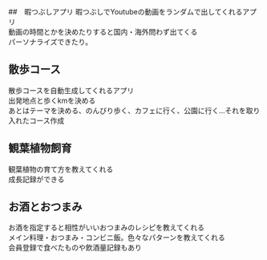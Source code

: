 ##　暇つぶしアプリ
暇つぶしでYoutubeの動画をランダムで出してくれるアプリ  
動画の時間とかを決めたりすると国内・海外問わず出てくる  
パーソナライズできたり。

## 散歩コース
散歩コースを自動生成してくれるアプリ  
出発地点と歩くkmを決める  
あとはテーマを決める、のんびり歩く、カフェに行く、公園に行く…それを取り入れたコース作成

## 観葉植物飼育
観葉植物の育て方を教えてくれる  
成長記録ができる

## お酒とおつまみ
お酒を指定すると相性がいいおつまみのレシピを教えてくれる  
メイン料理・おつまみ・コンビニ飯。色々なパターンを教えてくれる  
会員登録で食べたものや飲酒量記録もあり